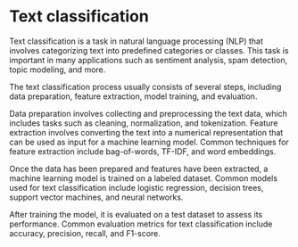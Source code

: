 # Text classification
Text classification is a task in natural language processing (NLP) that involves categorizing text into predefined categories or classes. This task is important in many applications such as sentiment analysis, spam detection, topic modeling, and more.

The text classification process usually consists of several steps, including data preparation, feature extraction, model training, and evaluation.

Data preparation involves collecting and preprocessing the text data, which includes tasks such as cleaning, normalization, and tokenization. Feature extraction involves converting the text into a numerical representation that can be used as input for a machine learning model. Common techniques for feature extraction include bag-of-words, TF-IDF, and word embeddings.

Once the data has been prepared and features have been extracted, a machine learning model is trained on a labeled dataset. Common models used for text classification include logistic regression, decision trees, support vector machines, and neural networks.

After training the model, it is evaluated on a test dataset to assess its performance. Common evaluation metrics for text classification include accuracy, precision, recall, and F1-score.
